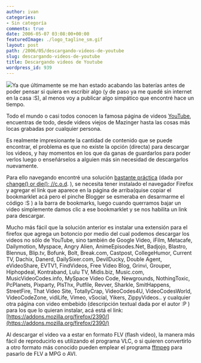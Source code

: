 ```yaml
---
author: ivan
categories:
- Sin categoría
comments: true
date: 2006-05-07 03:08:00+00:00
featuredImage: ./logo_tagline_sm.gif
layout: post
path: /2006/05/descargando-videos-de-youtube
slug: descargando-videos-de-youtube
title: Descargando videos de Youtube
wordpress_id: 939
---
```


[![](http://photos1.blogger.com/blogger/5311/455/320/logo_tagline_sm.gif)](http://photos1.blogger.com/blogger/5311/455/1600/logo_tagline_sm.gif)Ya que últimamente se me han estado acabando las baterías antes de poder pensar si quiera en escribir algo (y de paso ya me quedé sin internet en la casa :S), al menos voy a publicar algo simpático que encontré hace un tiempo.

Todo el mundo o casi todos conocen la famosa página de videos [YouTube](http://www.youtube.com), encuentras de todo, desde videos viejos de Mazinger hasta las cosas más locas grabadas por cualquier persona.

Es realmente impresionante la cantidad de contenido que se puede encontrar, el problema es que no existe la opción (directa) para descargar los videos, y hay momentos en los que da ganas de guardarlos para poder verlos luego o enseñárselos a alguien más sin necesidad de descargarlos nuevamente.

Para ello navegando encontré una solución [bastante práctica](http://vntructuyen.net/%7Ewasabi/2006/vietnamese-talks/how-to-download-songs-from-nhacso-dot-net.aspx) (dada por
[change() or die(); //c.o.d](http://vntructuyen.net/%7Ewasabi/). ), se necesita tener instalado el navegador Firefox y agregar el link que aparece en la página de arriba(quise copiar el bookmarklet acá pero el pinche Blogger se esmeraba en desarmarme el código :S ) a la barra de bookmarks, luego cuando querramos bajar un video simplemente damos clic a ese bookmarklet y se nos habilita un link para descargar.

Mucho más fácil que la solución anterior es instalar una extensión para el firefox que agrega un botoncio por medio del cual podemos descargar los videos no sólo de YouTube, sino también de Google Video, iFilm, Metacafe, Dailymotion, Myspace, Angry Alien, AnimeEpisodes.Net, Badjojo, Blastro, Blennus, Blip.tv, Bofunk, Bolt, Break.com, Castpost, CollegeHumor, Current TV, Dachix, Danerd, DailySixer.com, DevilDucky, Double Agent, eVideoShare, EVTV1, FindVideos, Free Video Blog, Grinvi, Grouper, Hiphopdeal, Kontraband, Lulu TV, Midis.biz, Music.com, MusicVideoCodes.info, MySpace Video Code, Newgrounds, NothingToxic, PcPlanets, Pixparty, PlsThx, Putfile, Revver, Sharkle, SmitHappens, StreetFire, That Video Site, TotallyCrap, VideoCodes4U, VideoCodesWorld, VideoCodeZone, vidiLife, Vimeo, vSocial, Yikers, ZippyVideos.. y cualquier otra página con video embebido (descripción textual dada por el autor :P ) para los que lo quieran instalar, acá está el link: [https://addons.mozilla.org/firefox/2390/](https://addons.mozilla.org/firefox/2390/)

Al descargar el video va a estar en formato FLV (flash video), la manera más fácil de reproducirlo es utilizando el programa VLC, o si quieren convertirlo a otro formato más conocido pueden emplear el programa [ffmpeg](http://ffmpeg.sourceforge.net/download.php) para pasarlo de FLV a MPG o AVI.